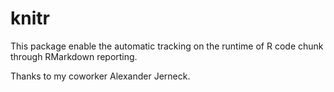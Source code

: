 # knitr

This package enable the automatic tracking on the runtime of R code chunk through RMarkdown reporting. 

Thanks to my coworker Alexander Jerneck.
